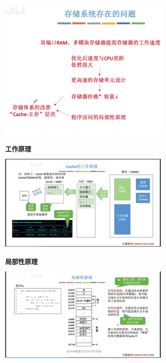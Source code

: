 


![输入图片说明](/imgs/2025-08-09/DLSQnRwxG6bwkdua.png)

## 工作原理
![输入图片说明](/imgs/2025-08-09/s0If9T3B7mJ07pmi.png)

## 局部性原理
![输入图片说明](/imgs/2025-08-09/HH1WcBZ2ivJXoTkT.png)
<!--stackedit_data:
eyJoaXN0b3J5IjpbMjAwNDg1MTUzOF19
-->